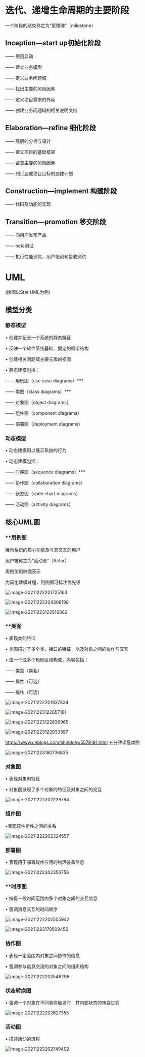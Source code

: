 # 迭代、递增生命周期的主要阶段

一个阶段的结束称之为“里程碑”（milestone）


## Inception—start up初始化阶段

—— 项目启动

—— 建立业务模型

—— 定义业务问题域

—— 找出主要的风险因素

—— 定义项目需求的外延

—— 创建业务问题域的相关说明文档



## Elaboration—refine 细化阶段

—— 高层的分析与设计

—— 建立项目的基础框架

—— 监督主要的风险因素

—— 制订达成项目目标的创建计划



## Construction—implement 构建阶段

—— 代码及功能的实现



## Transition—promotion 移交阶段

—— 向用户发布产品

—— beta测试

—— 执行性能调优，用户培训和接收测试

# UML

(绘图以Star UML为例)

## 模型分类

### 静态模型

• 创建并记录一个系统的静态特征

• 反映一个软件系统基础、固定的框架结构

• 创建相关问题域主要元素的视图

• 静态建模包括：

—— 用例图（use case diagrams）***

—— 类图（class diagrams）***

—— 对象图（object diagrams）

—— 组件图（component diagrams）

—— 部署图（deployment diagrams）

### 动态模型

• 动态建模用以展示系统的行为

• 动态建模包括：

—— 时序图（sequence diagrams）***

—— 协作图（collaboration diagrams）

—— 状态图（state chart diagrams）

—— 活动图（activity diagrams）

## 核心UML图

### **用例图

展示系统的核心功能及与其交互的用户

用户被称之为“活动者”（Actor）

用例使用椭圆表示

为简化建模过程，用例图可标注优先级

![image-20211222201725163](img/image-20211222201725163.png)

![image-20211222204306198](img/image-20211222204306198.png)

![image-20211223122516862](img/image-20211223122516862.png)

### **类图

• 表现类的特征

• 类图描述了多个类、接口的特征，以及对象之间的协作与交互

• 由一个或多个矩形区域构成，内容包括：

—— 类型（类名）

—— 属性（可选）

—— 操作（可选）

![image-20211222201937834](img\image-20211222201937834.png)

![image-20211223122657181](img\image-20211223122657181.png)

![image-20211223122836965](img\image-20211223122836965.png)

![image-20211223122933597](img\image-20211223122933597.png)

https://www.cnblogs.com/shindo/p/5579191.html  五分钟读懂类图

![image-20211223180736835](img\image-20211223180736835.png)

### 对象图

• 表现对象的特征

• 对象图展现了多个对象的特征及对象之间的交互

![image-20211222202229784](img\image-20211222202229784.png)

### 组件图

•表现软件组件之间的关系

![image-20211222202324557](img\image-20211222202324557.png)

### 部署图

• 表现用于部署软件应用的物理设备信息

![image-20211222202356756](img\image-20211222202356756.png)

### **时序图

• 捕捉一段时间范围内多个对象之间的交互信息

• 强调消息交互的时间顺序

![image-20211222202505942](img\image-20211222202505942.png)

![image-20211223170509450](img\image-20211223170509450.png)

### 协作图

• 表现一定范围内对象之间协作的信息

• 强调参与信息交流的对象之间的组织结构

![image-20211222202546296](img\image-20211222202546296.png)

### 状态转换图

• 强调一个对象在不同事件触发时，其内部状态的转变过程

![image-20211222202627355](img\image-20211222202627355.png)

### 活动图

• 描述活动的流程

![image-20211222202749492](img\image-20211222202749492.png)

